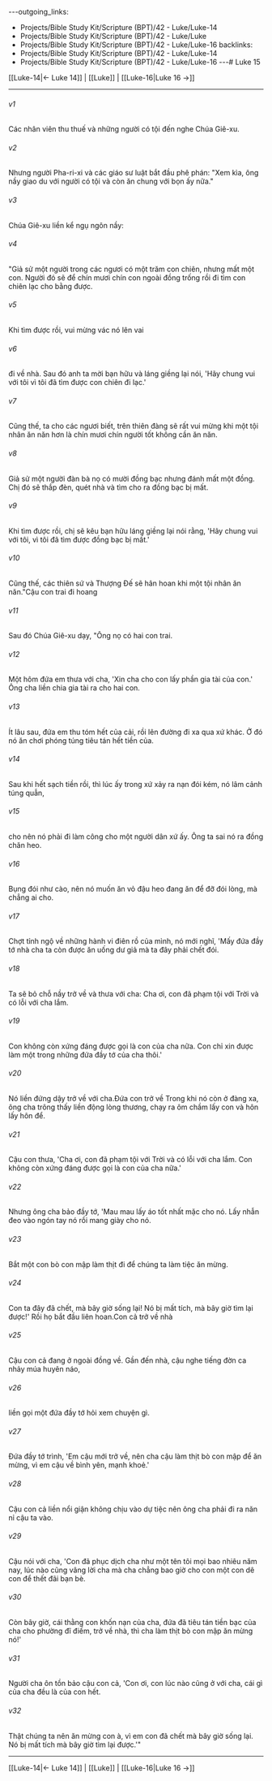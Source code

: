 ---outgoing_links:
  - Projects/Bible Study Kit/Scripture (BPT)/42 - Luke/Luke-14
  - Projects/Bible Study Kit/Scripture (BPT)/42 - Luke/Luke
  - Projects/Bible Study Kit/Scripture (BPT)/42 - Luke/Luke-16
backlinks:
  - Projects/Bible Study Kit/Scripture (BPT)/42 - Luke/Luke-14
  - Projects/Bible Study Kit/Scripture (BPT)/42 - Luke/Luke-16
---# Luke 15

[[Luke-14|← Luke 14]] | [[Luke]] | [[Luke-16|Luke 16 →]]
***



###### v1 
Các nhân viên thu thuế và những người có tội đến nghe Chúa Giê-xu. 

###### v2 
Nhưng người Pha-ri-xi và các giáo sư luật bắt đầu phê phán: "Xem kìa, ông nầy giao du với người có tội và còn ăn chung với bọn ấy nữa." 

###### v3 
Chúa Giê-xu liền kể ngụ ngôn nầy: 

###### v4 
"Giả sử một người trong các ngươi có một trăm con chiên, nhưng mất một con. Người đó sẽ để chín mươi chín con ngoài đồng trống rồi đi tìm con chiên lạc cho bằng được. 

###### v5 
Khi tìm được rồi, vui mừng vác nó lên vai 

###### v6 
đi về nhà. Sau đó anh ta mời bạn hữu và láng giềng lại nói, 'Hãy chung vui với tôi vì tôi đã tìm được con chiên đi lạc.' 

###### v7 
Cũng thế, ta cho các ngươi biết, trên thiên đàng sẽ rất vui mừng khi một tội nhân ăn năn hơn là chín mươi chín người tốt không cần ăn năn. 

###### v8 
Giả sử một người đàn bà nọ có mười đồng bạc nhưng đánh mất một đồng. Chị đó sẽ thắp đèn, quét nhà và tìm cho ra đồng bạc bị mất. 

###### v9 
Khi tìm được rồi, chị sẽ kêu bạn hữu láng giềng lại nói rằng, 'Hãy chung vui với tôi, vì tôi đã tìm được đồng bạc bị mất.' 

###### v10 
Cũng thế, các thiên sứ và Thượng Đế sẽ hân hoan khi một tội nhân ăn năn."Cậu con trai đi hoang 

###### v11 
Sau đó Chúa Giê-xu dạy, "Ông nọ có hai con trai. 

###### v12 
Một hôm đứa em thưa với cha, 'Xin cha cho con lấy phần gia tài của con.' Ông cha liền chia gia tài ra cho hai con. 

###### v13 
Ít lâu sau, đứa em thu tóm hết của cải, rồi lên đường đi xa qua xứ khác. Ở đó nó ăn chơi phóng túng tiêu tán hết tiền của. 

###### v14 
Sau khi hết sạch tiền rồi, thì lúc ấy trong xứ xảy ra nạn đói kém, nó lâm cảnh túng quẫn, 

###### v15 
cho nên nó phải đi làm công cho một người dân xứ ấy. Ông ta sai nó ra đồng chăn heo. 

###### v16 
Bụng đói như cào, nên nó muốn ăn vỏ đậu heo đang ăn để đỡ đói lòng, mà chẳng ai cho. 

###### v17 
Chợt tỉnh ngộ về những hành vi điên rồ của mình, nó mới nghĩ, 'Mấy đứa đầy tớ nhà cha ta còn được ăn uống dư giả mà ta đây phải chết đói. 

###### v18 
Ta sẽ bỏ chỗ nầy trở về và thưa với cha: Cha ơi, con đã phạm tội với Trời và có lỗi với cha lắm. 

###### v19 
Con không còn xứng đáng được gọi là con của cha nữa. Con chỉ xin được làm một trong những đứa đầy tớ của cha thôi.' 

###### v20 
Nó liền đứng dậy trở về với cha.Đứa con trở về Trong khi nó còn ở đàng xa, ông cha trông thấy liền động lòng thương, chạy ra ôm chầm lấy con và hôn lấy hôn để. 

###### v21 
Cậu con thưa, 'Cha ơi, con đã phạm tội với Trời và có lỗi với cha lắm. Con không còn xứng đáng được gọi là con của cha nữa.' 

###### v22 
Nhưng ông cha bảo đầy tớ, 'Mau mau lấy áo tốt nhất mặc cho nó. Lấy nhẫn đeo vào ngón tay nó rồi mang giày cho nó. 

###### v23 
Bắt một con bò con mập làm thịt đi để chúng ta làm tiệc ăn mừng. 

###### v24 
Con ta đây đã chết, mà bây giờ sống lại! Nó bị mất tích, mà bây giờ tìm lại được!' Rồi họ bắt đầu liên hoan.Con cả trở về nhà 

###### v25 
Cậu con cả đang ở ngoài đồng về. Gần đến nhà, cậu nghe tiếng đờn ca nhảy múa huyên náo, 

###### v26 
liền gọi một đứa đầy tớ hỏi xem chuyện gì. 

###### v27 
Đứa đầy tớ trình, 'Em cậu mới trở về, nên cha cậu làm thịt bò con mập để ăn mừng, vì em cậu về bình yên, mạnh khoẻ.' 

###### v28 
Cậu con cả liền nổi giận không chịu vào dự tiệc nên ông cha phải đi ra năn nỉ cậu ta vào. 

###### v29 
Cậu nói với cha, 'Con đã phục dịch cha như một tên tôi mọi bao nhiêu năm nay, lúc nào cũng vâng lời cha mà cha chẳng bao giờ cho con một con dê con để thết đãi bạn bè. 

###### v30 
Còn bây giờ, cái thằng con khốn nạn của cha, đứa đã tiêu tán tiền bạc của cha cho phường đĩ điếm, trở về nhà, thì cha làm thịt bò con mập ăn mừng nó!' 

###### v31 
Người cha ôn tồn bảo cậu con cả, 'Con ơi, con lúc nào cũng ở với cha, cái gì của cha đều là của con hết. 

###### v32 
Thật chúng ta nên ăn mừng con à, vì em con đã chết mà bây giờ sống lại. Nó bị mất tích mà bây giờ tìm lại được.'"

***
[[Luke-14|← Luke 14]] | [[Luke]] | [[Luke-16|Luke 16 →]]
